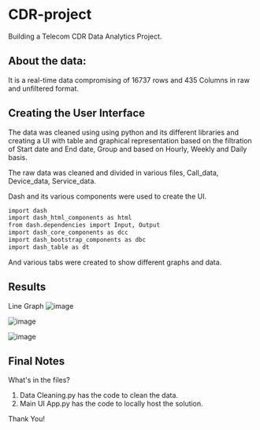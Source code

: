 # CDR-project
Building a Telecom CDR Data Analytics Project.

## About the data:
It is a real-time data compromising of 16737 rows and 435 Columns in raw and unfiltered format.

## Creating the User Interface

The data was cleaned using using python and its different libraries and creating a UI with table and graphical 
representation based on the filtration of Start date and End date, Group and based on Hourly, Weekly and Daily basis.

The raw data was cleaned and divided in various files, Call_data, Device_data, Service_data.

Dash and its various components were used to create the UI.

```sh
import dash
import dash_html_components as html
from dash.dependencies import Input, Output
import dash_core_components as dcc
import dash_bootstrap_components as dbc
import dash_table as dt
```

And various tabs were created to show different graphs and data.

## Results

Line Graph
![image](https://user-images.githubusercontent.com/73426895/97107108-c26d4a00-16eb-11eb-96de-b1b9d8496894.png)


![image](https://user-images.githubusercontent.com/73426895/97107238-838bc400-16ec-11eb-84cd-3527b179c943.png)


![image](https://user-images.githubusercontent.com/73426895/97107276-b46bf900-16ec-11eb-8265-0608a60873fd.png)


## Final Notes

What's in the files?

1. Data Cleaning.py has the code to clean the data.
2. Main UI App.py has the code to locally host the solution.


Thank You!











